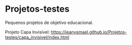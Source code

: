 # Projetos-testes
 Pequenos projetos de objetivo educacional.

Projeto Capa Invisível: 
https://jeanysmael.github.io/Projetos-testes/capa_invisivel/index.html